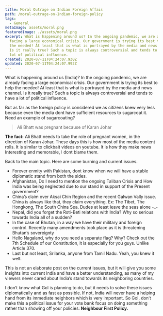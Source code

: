 ```yaml
---
title: Moral Outrage on Indian Foreign Affais
path: /moral-outrage-on-Indian-foreign-policy
tags:
  - General
metaImage: assets/moral.png
featuredImage: ./assets/moral.png
excerpt: What is happening around us? In the ongoing pandemic, we are already
  facing a large economical crisis. Our government is trying its best to help
  the needed! At least that is what is portrayed by the media and news channel.
  Is it really true? Such a topic is always controversial and tends to have a
  lot of political influence.
created: 2020-07-11T04:24:07.930Z
updated: 2020-07-11T04:24:07.992Z
---
```

What is happening around us (India)? In the ongoing pandemic, we are already facing a large economical crisis. Our government is trying its best to help the needed! At least that is what is portrayed by the media and news channel. Is it really true? Such a topic is always controversial and tends to have a lot of political influence.

But as far as the foreign policy is considered we as citizens knew very less because even the media dont have sufficient resources to sugarcoat it. Need an example of sugarcoating?

> Ali Bhatt was pregnant because of Karan Johar

**The fact:** Ali Bhatt needs to take the role of pregnant women, in the direction of Karan Johar. These days this is how most of the media content rolls. It is similar to clickbait videos on youtube. It is how they make news Interesting and memorable, I dont blame them.

Back to the main topic. Here are some burning and current issues.

* Forever enmity with Pakistan, dont know when we will have a stable diplomatic stand from both the sides.
* Afghanistan, Do I need to mention the ongoing Taliban Crisis and How India was being neglected due to our stand in support of the Present government?
* China’s claim over Aksai Chin Region and the recent Galwan Vally issue. China is always like that, they claim everything. Ex: The Tibet, The Hongkong, The South China Sea. Dudes at least leave the seas alone -_-
* Nepal, did you forget the Roti-Beti relations with India? Why so serious towards India all of a sudden?
* In the case of Bhutan, in a way we have their military and foreign control. Recently many amendments took place as it is threatening Bhutan’s sovereignty
* Hello Nagaland, why do you need a separate flag? Why? Check out the 7th Schedule of our Constitution, it is especially for you guys. Unlike Article 370.
* Last but not least, Srilanka, anyone from Tamil Nadu. Yeah, you knew it well.

This is not an elaborate post on the current issues, but it will give you some insights into current India and have a better understanding, as many of my viewers never cared about India’s stand towards its neighboring countries. 

I don’t know what GoI is planning to do, but it needs to solve these issues diplomatically and as fast as possible. If not, India will never have a helping hand from its immediate neighbors which is very important. So GoI, don’t make this a political issue for your vote bank focus on doing something rather than showing off your policies: **Neighbour First Policy.**